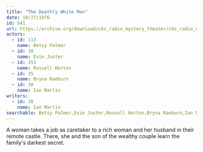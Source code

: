 ```yaml
---
title: "The Deathly White Man"
date: 10/27/1976
id: 541
url: https://archive.org/download/cbs_radio_mystery_theater/cbs_radio_mystery_theater-0501-0550.zip/cbs_radio_mystery_theater-0501-0550%2Fcbsrmt_0541_the_deathly_white_man.mp3
actors:  
  - id: 113
    name: Betsy Palmer  
  - id: 10
    name: Evie Juster  
  - id: 151
    name: Russell Horton  
  - id: 35
    name: Bryna Raeburn  
  - id: 38
    name: Ian Martin
writers:  
  - id: 38
    name: Ian Martin
searchable: Betsy Palmer,Evie Juster,Russell Horton,Bryna Raeburn,Ian Martin Ian Martin
---
```

A woman takes a job as caretaker to a rich woman and her husband in their remote castle. There, she and the son of the wealthy couple learn the family's darkest secret.